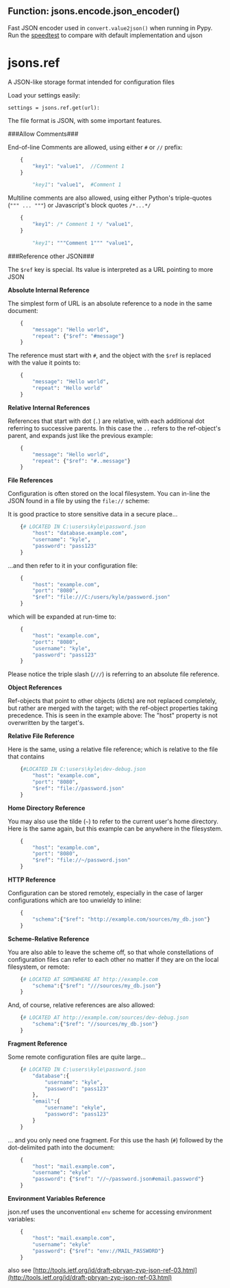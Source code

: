 

Function: jsons.encode.json_encoder()
-------------------------------------

Fast JSON encoder used in `convert.value2json()` when running in Pypy.  Run the
[speedtest](https://github.com/klahnakoski/pyLibrary/blob/master/tests/speedtest_json.py)
to compare with default implementation and ujson


jsons.ref
=========

A JSON-like storage format intended for configuration files

Load your settings easily:

    settings = jsons.ref.get(url):

The file format is JSON, with some important features.

###Allow Comments###

End-of-line Comments are allowed, using either `#` or `//` prefix:

```javascript
    {
        "key1": "value1",  //Comment 1
    }
```
```python
        "key1": "value1",  #Comment 1
```

Multiline comments are also allowed, using either Python's triple-quotes
(`""" ... """`) or Javascript's block quotes `/*...*/`

```javascript
    {
        "key1": /* Comment 1 */ "value1",
    }
```
```python
        "key1": """Comment 1""" "value1",
```

###Reference other JSON###

The `$ref` key is special.  Its value is interpreted as a URL pointing to more JSON

**Absolute Internal Reference**

The simplest form of URL is an absolute reference to a node in the same
document:


```python
    {
        "message": "Hello world",
        "repeat": {"$ref": "#message"}
    }
```

The reference must start with `#`, and the object with the `$ref` is replaced
with the value it points to:

```python
    {
        "message": "Hello world",
        "repeat": "Hello world"
    }
```

**Relative Internal References**

References that start with dot (`.`) are relative, with each additional dot
referring to successive parents.   In this case the `..` refers to the
ref-object's parent, and expands just like the previous example:

```python
    {
        "message": "Hello world",
        "repeat": {"$ref": "#..message"}
    }
```

**File References**

Configuration is often stored on the local filesystem.  You can in-line the
JSON found in a file by using the `file://` scheme:

It is good practice to store sensitive data in a secure place...

```python
    {# LOCATED IN C:\users\kyle\password.json
        "host": "database.example.com",
        "username": "kyle",
        "password": "pass123"
    }
```
...and then refer to it in your configuration file:

```python
    {
        "host": "example.com",
        "port": "8080",
        "$ref": "file:///C:/users/kyle/password.json"
    }
```

which will be expanded at run-time to:

```python
    {
        "host": "example.com",
        "port": "8080",
        "username": "kyle",
        "password": "pass123"
    }
```

Please notice the triple slash (`///`) is referring to an absolute file
reference.

**Object References**

Ref-objects that point to other objects (dicts) are not replaced completely,
but rather are merged with the target; with the ref-object
properties taking precedence.   This is seen in the example above: The "host"
property is not overwritten by the target's.

**Relative File Reference**

Here is the same, using a relative file reference; which is relative to the
file that contains

```python
    {#LOCATED IN C:\users\kyle\dev-debug.json
        "host": "example.com",
        "port": "8080",
        "$ref": "file://password.json"
    }
```

**Home Directory Reference**

You may also use the tilde (`~`) to refer to the current user's home directory.
Here is the same again, but this example can be anywhere in the filesystem.

```python
    {
        "host": "example.com",
        "port": "8080",
        "$ref": "file://~/password.json"
    }
```

**HTTP Reference**

Configuration can be stored remotely, especially in the case of larger
configurations which are too unwieldy to inline:

```python
    {
        "schema":{"$ref": "http://example.com/sources/my_db.json"}
    }
```

**Scheme-Relative Reference**

You are also able to leave the scheme off, so that whole constellations of
configuration files can refer to each other no matter if they are on the local
filesystem, or remote:

```python
    {# LOCATED AT SOMEWHERE AT http://example.com
        "schema":{"$ref": "///sources/my_db.json"}
    }
```

And, of course, relative references are also allowed:

```python
    {# LOCATED AT http://example.com/sources/dev-debug.json
        "schema":{"$ref": "//sources/my_db.json"}
    }
```

**Fragment Reference**

Some remote configuration files are quite large...

```python
    {# LOCATED IN C:\users\kyle\password.json
        "database":{
            "username": "kyle",
            "password": "pass123"
        },
        "email":{
            "username": "ekyle",
            "password": "pass123"
        }
    }
```

... and you only need one fragment.  For this use the hash (`#`) followed by
the dot-delimited path into the document:

```python
    {
        "host": "mail.example.com",
        "username": "ekyle"
        "password": {"$ref": "//~/password.json#email.password"}
    }
```

**Environment Variables Reference**

json.ref uses the unconventional `env` scheme for accessing environment variables:

```python
    {
        "host": "mail.example.com",
        "username": "ekyle"
        "password": {"$ref": "env://MAIL_PASSWORD"}
    }
```






also see [http://tools.ietf.org/id/draft-pbryan-zyp-json-ref-03.html](http://tools.ietf.org/id/draft-pbryan-zyp-json-ref-03.html)

